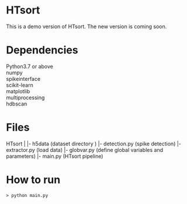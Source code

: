 # HTsort

This is a demo version of HTsort. The new version is coming soon.

# Dependencies

Python3.7 or above  
numpy  
spikeinterface  
scikit-learn  
matplotlib  
multiprocessing  
hdbscan

# Files

HTsort
|
|- h5data         (dataset directory )
|- detection.py   (spike detection)
|- extractor.py   (load data)
|- globvar.py     (define global variables and parameters)
|- main.py        (HTsort pipeline)
    



# How to run

```
> python main.py
```
